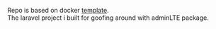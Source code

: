 Repo is based on docker [template](https://github.com/devellopah/docker-laravel).  
The laravel project i built for goofing around with adminLTE package.
